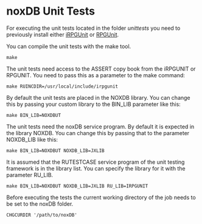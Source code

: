 # noxDB Unit Tests

For executing the unit tests located in the folder _unittests_ you need to 
previously install either [iRPGUnit][iru] or [RPGUnit][ru].

You can compile the unit tests with the make tool.

    make

The unit tests need access to the ASSERT copy book from the iRPGUNIT or RPGUNIT.
You need to pass this as a parameter to the make command:

    make RUINCDIR=/usr/local/include/irpgunit

By default the unit tests are placed in the NOXDB library. You can change
this by passing your custom library to the BIN_LIB parameter like this:

    make BIN_LIB=NOXDBUT

The unit tests need the noxDB service program. By default it is expected in 
the library NOXDB. You can change this by passing that to the parameter
NOXDB_LIB like this:

    make BIN_LIB=NOXDBUT NOXDB_LIB=JXLIB

It is assumed that the RUTESTCASE service program of the unit testing framework
is in the library list. You can specify the library for it with the parameter 
RU_LIB.

    make BIN_LIB=NOXDBUT NOXDB_LIB=JXLIB RU_LIB=IRPGUNIT
    
Before executing the tests the current working directory of the job needs to 
be set to the noxDB folder.

    CHGCURDIR '/path/to/noxDB'

[iru]: https://irpgunit.sourceforge.net
[ru]: https://rpgunit.sourceforge.net

